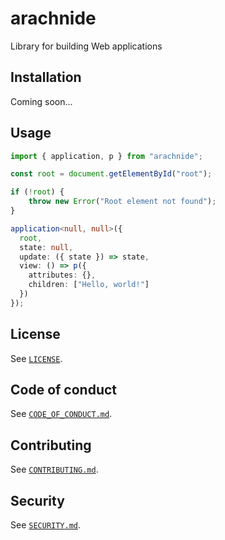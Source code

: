 # arachnide

Library for building Web applications

## Installation

Coming soon...

## Usage

```typescript
import { application, p } from "arachnide";

const root = document.getElementById("root");

if (!root) {
    throw new Error("Root element not found");
}

application<null, null>({
  root,
  state: null,
  update: ({ state }) => state,
  view: () => p({
    attributes: {},
    children: ["Hello, world!"]
  })
});
```

## License

See [`LICENSE`](./LICENSE).

## Code of conduct

See [`CODE_OF_CONDUCT.md`](./CODE_OF_CONDUCT.md).

## Contributing

See [`CONTRIBUTING.md`](./CONTRIBUTING.md).

## Security

See [`SECURITY.md`](./SECURITY.md).
